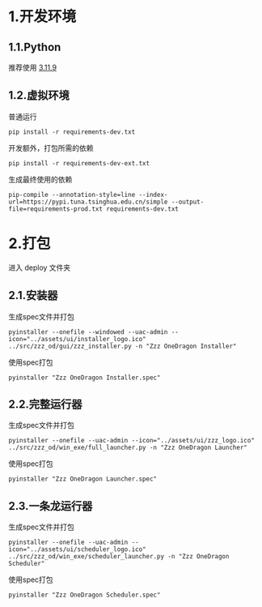 # 1.开发环境

## 1.1.Python

推荐使用 [3.11.9](https://www.python.org/downloads/release/python-3119/)

## 1.2.虚拟环境

普通运行

```shell
pip install -r requirements-dev.txt
```

开发额外，打包所需的依赖

```shell
pip install -r requirements-dev-ext.txt
```

生成最终使用的依赖

```shell
pip-compile --annotation-style=line --index-url=https://pypi.tuna.tsinghua.edu.cn/simple --output-file=requirements-prod.txt requirements-dev.txt
```

# 2.打包

进入 deploy 文件夹

## 2.1.安装器

生成spec文件并打包

```shell
pyinstaller --onefile --windowed --uac-admin --icon="../assets/ui/installer_logo.ico" ../src/zzz_od/gui/zzz_installer.py -n "Zzz OneDragon Installer"
```

使用spec打包

```shell
pyinstaller "Zzz OneDragon Installer.spec"
```

## 2.2.完整运行器

生成spec文件并打包

```shell
pyinstaller --onefile --uac-admin --icon="../assets/ui/zzz_logo.ico" ../src/zzz_od/win_exe/full_launcher.py -n "Zzz OneDragon Launcher"
```

使用spec打包
```shell
pyinstaller "Zzz OneDragon Launcher.spec"
```

## 2.3.一条龙运行器

生成spec文件并打包

```shell
pyinstaller --onefile --uac-admin --icon="../assets/ui/scheduler_logo.ico" ../src/zzz_od/win_exe/scheduler_launcher.py -n "Zzz OneDragon Scheduler"
```

使用spec打包
```shell
pyinstaller "Zzz OneDragon Scheduler.spec"
```

